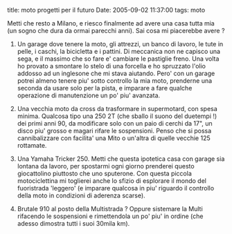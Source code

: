 title: moto progetti per il futuro
Date: 2005-09-02 11:37:00
tags: moto
 

Metti che resto a Milano, e riesco finalmente ad avere una casa tutta mia (un sogno che dura da ormai parecchi anni). Sai cosa mi piacerebbe avere ?  
 
  1. Un garage dove tenere la moto, gli attrezzi, un banco di lavoro, le tute in pelle, i caschi, la bicicletta e i pattini. Di meccanica non ne capisco una sega, e il massimo che so fare e' cambiare le pastiglie freno. Una volta ho provato a smontare lo stelo di una forcella e ho spruzzato l'olio addosso ad un inglesone che mi stava aiutando. Pero' con un garage potrei almeno tenere piu' sotto controllo la mia moto, prenderne una seconda da usare solo per la pista, e imparare a fare qualche operazione di manutenzione un po' piu' avanzata.
  

  2. Una vecchia moto da cross da trasformare in supermotard, con spesa minima. Qualcosa tipo una 250 2T (che sballo il suono del duetempi !) dei primi anni 90, da modificare solo con un paio di cerchi da 17", un disco piu' grosso e magari rifare le sospensioni. Penso che si possa cannibalizzare con facilita' una Mito o un'altra di quelle vecchie 125 rottamate.
  

  3. Una Yamaha Tricker 250. Metti che questa ipotetica casa con garage sia lontana da lavoro, per spostarmi ogni giorno prenderei questo giocattolino piuttosto che uno sputerone. Con questa piccola motociclettina mi toglierei anche lo sfizio di esplorare il mondo del fuoristrada 'leggero' (e imparare qualcosa in piu' riguardo il controllo della moto in condizioni di aderenza scarse).
  

  4. Brutale 910 al posto della Multistrada ? Oppure sistemare la Multi rifacendo le sospensioni e rimettendola un po' piu' in ordine (che adesso dimostra tutti i suoi 30mila km).
  

